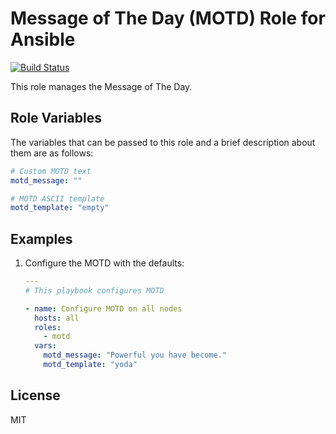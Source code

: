 # Message of The Day (MOTD) Role for Ansible

[![Build Status](https://travis-ci.org/petemcw/ansible-role-motd.svg?branch=master)](https://travis-ci.org/petemcw/ansible-role-motd)

This role manages the Message of The Day.

## Role Variables

The variables that can be passed to this role and a brief description about
them are as follows:

```yaml
# Custom MOTD text
motd_message: ""

# MOTD ASCII template 
motd_template: "empty"
```

## Examples

1. Configure the MOTD with the defaults:

    ```yaml
    ---
    # This playbook configures MOTD

    - name: Configure MOTD on all nodes
      hosts: all
      roles:
        - motd
      vars:
        motd_message: "Powerful you have become."
        motd_template: "yoda"
    ```

## License

MIT
